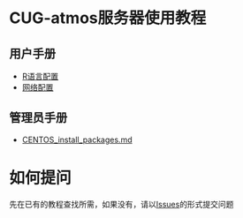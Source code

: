 # CUG-atmos服务器使用教程

## 用户手册
- [R语言配置](R.md)
- [网络配置](网络配置.md)

## 管理员手册
- [CENTOS_install_packages.md](CENTOS_install_packages)


# 如何提问

先在已有的教程查找所需，如果没有，请以[Issues](https://github.com/CUG-atmos/centos-config/issues)的形式提交问题
